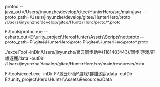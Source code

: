 protoc --java_out=/Users/jinyunzhe/develop/gitee/HunterHero/src/main/java --proto_path=/Users/jinyunzhe/develop/gitee/HunterHero/proto /Users/jinyunzhe/develop/gitee/HunterHero/proto/*.proto

F:\tools\protoc.exe --csharp_out=E:\unity_project\HerosHunter\Assets\Scripts\net\proto --proto_path=F:\gitee\HunterHero\proto F:\gitee\HunterHero\proto\*.proto



 ./excelTool -inDir /Users/jinyunzhe/微云同步助手(1181483443)/同步/游戏/群雄逐鹿/data -outDir /Users/jinyunzhe/develop/gitee/HunterHero/src/main/resources/data


F:\tools\excel.exe -inDir F:\微云\同步\游戏\群雄逐鹿\data -outDir E:\unity_project\HerosHunter\Assets\Resources\Data